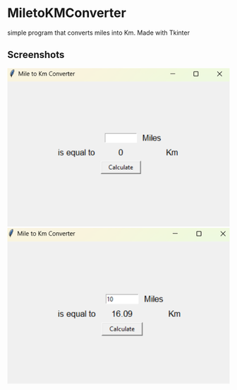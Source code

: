 # MiletoKMConverter
simple program that converts miles into Km. Made with Tkinter

## Screenshots
![Home_Screen](https://raw.githubusercontent.com/Kasperk-sudo/MiletoKMConverter/refs/heads/main/Screenshots/Screenshot%202024-11-18%20142104.png)
![Calculated_Screen](https://raw.githubusercontent.com/Kasperk-sudo/MiletoKMConverter/refs/heads/main/Screenshots/Screenshot%202024-11-18%20142120.png)
